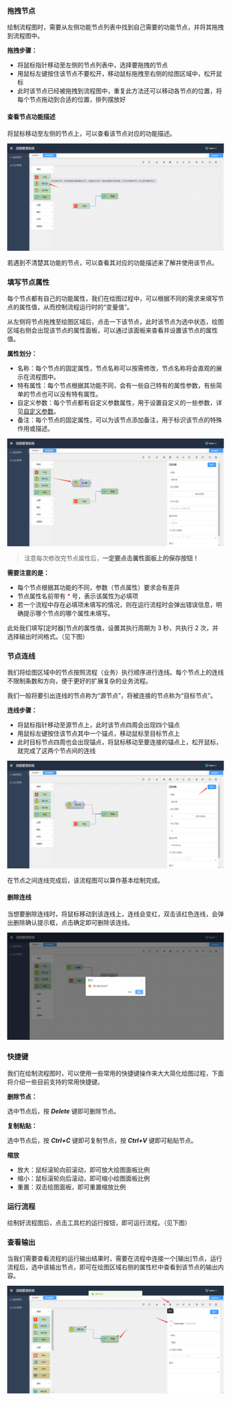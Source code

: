 ### 拖拽节点

绘制流程图时，需要从左侧功能节点列表中找到自己需要的功能节点，并将其拖拽到流程图中。

**拖拽步骤：**

- 将鼠标指针移动至左侧的节点列表中，选择要拖拽的节点
- 用鼠标左键按住该节点不要松开，移动鼠标拖拽至右侧的绘图区域中，松开鼠标
- 此时该节点已经被拖拽到流程图中，重复此方法还可以移动各节点的位置，将每个节点拖动到合适的位置，排列摆放好

#### 查看节点功能描述

将鼠标移动至左侧的节点上，可以查看该节点对应的功能描述。

![image](../img/flow-editor1.png)

若遇到不清楚其功能的节点，可以查看其对应的功能描述来了解并使用该节点。

### 填写节点属性

每个节点都有自己的功能属性，我们在绘图过程中，可以根据不同的需求来填写节点的属性值，从而控制流程运行时的“变量值”。

从左侧将节点拖拽至绘图区域后，点击一下该节点，此时该节点为选中状态，绘图区域右侧会出现该节点的属性面板，可以通过该面板来查看并设置该节点的属性值。

**属性划分：**

- 名称：每个节点的固定属性，节点名称可以按需修改，节点名称将会直观的展示在流程图中。
- 特有属性：每个节点根据其功能不同，会有一些自己特有的属性参数，有些简单的节点也可以没有特有属性。
- 自定义参数：每个节点都有自定义参数属性，用于设置自定义的一些参数，详见[自定义参数](getting-started/custom-params.md)。
- 备注：每个节点的固定属性，可以为该节点添加备注，用于标识该节点的特殊作用或描述。

![image](../img/flow-editor2.png)

> 注意每次修改完节点属性后，**一定要点击属性面板上的保存按钮！**

**需要注意的是：**

- 每个节点根据其功能的不同，参数（节点属性）要求会有差异
- 节点属性名前带有 <font color=red>\*</font> 号，表示该属性为必填项
- 若一个流程中存在必填项未填写的情况，则在运行流程时会弹出错误信息，明确提示哪个节点的哪个属性未填写。

此处我们填写[定时器]节点的属性值，设置其执行周期为 3 秒，共执行 2 次，并选择输出时间格式。（见下图）

### 节点连线

我们将绘图区域中的节点按照流程（业务）执行顺序进行连线。每个节点上的连线不限制条数和方向，便于更好的扩展复杂的业务流程。

我们一般将要引出连线的节点称为“源节点”，将被连接的节点称为“目标节点”。

**连线步骤：**

- 将鼠标指针移动至源节点上，此时该节点四周会出现四个锚点
- 用鼠标左键按住该节点其中一个锚点，移动鼠标至目标节点上
- 此时目标节点四周也会出现锚点，将鼠标移动至要连接的锚点上，松开鼠标，就完成了这两个节点间的连线

![image](../img/flow-editor3.png)

在节点之间连线完成后，该流程图可以算作基本绘制完成。

#### 删除连线

当想要删除连线时，将鼠标移动到该连线上，连线会变红，双击该红色连线，会弹出删除确认提示框，点击确定即可删除该连线。

![image](../img/flow-editor4.png)

### 快捷键

我们在绘制流程图时，可以使用一些常用的快捷键操作来大大简化绘图过程，下面将介绍一些目前支持的常用快捷键。

**删除节点：**

选中节点后，按 **_Delete_** 键即可删除节点。

**复制粘贴：**

选中节点后，按 **_Ctrl+C_** 键即可复制节点，按 **_Ctrl+V_** 键即可粘贴节点。

**缩放**

- 放大：鼠标滚轮向前滚动，即可放大绘图面板比例
- 缩小：鼠标滚轮向后滚动，即可缩小绘图面板比例
- 重置：双击绘图面板，即可重置缩放比例

### 运行流程

绘制好流程图后，点击工具栏的运行按钮，即可运行流程。（见下图）

### 查看输出

当我们需要查看流程的运行输出结果时，需要在流程中连接一个[输出]节点，运行流程后，选中该输出节点，即可在绘图区域右侧的属性栏中查看到该节点的输出内容。

![image](../img/flow-editor5.png)
